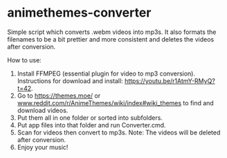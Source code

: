 # animethemes-converter
Simple script which converts .webm videos into mp3s. It also formats the filenames to be a bit prettier and more consistent and deletes the videos after conversion.

How to use:
1. Install FFMPEG (essential plugin for video to mp3 conversion).
   Instructions for download and install: https://youtu.be/r1AtmY-RMyQ?t=42.
2. Go to https://themes.moe/ or www.reddit.com/r/AnimeThemes/wiki/index#wiki_themes to find and download videos.
3. Put them all in one folder or sorted into subfolders.
4. Put app files into that folder and run Converter.cmd.
5. Scan for videos then convert to mp3s.
   Note: The videos will be deleted after conversion.
6. Enjoy your music!
